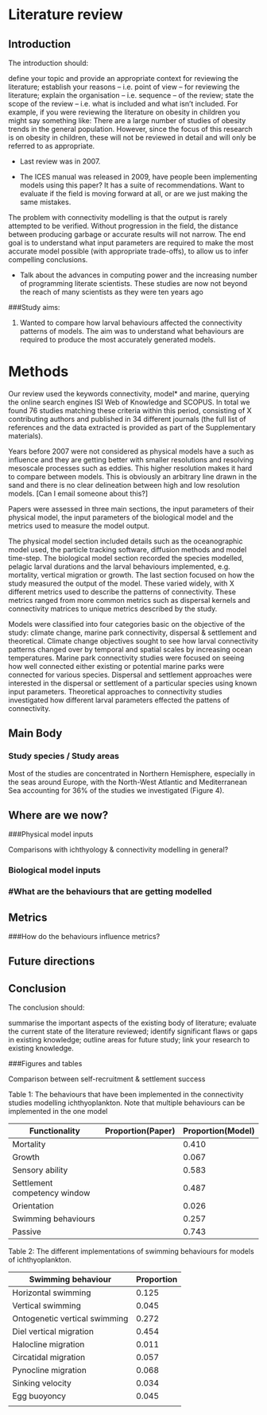 # Literature review





## Introduction 
The introduction should:

define your topic and provide an appropriate context for reviewing the literature;
establish your reasons – i.e. point of view – for
reviewing the literature;
explain the organisation – i.e. sequence – of the review;
state the scope of the review – i.e. what is included and what isn’t included. For example, if you were reviewing the literature on obesity in children you might say something like: There are a large number of studies of obesity trends in the general population. However, since the focus of this research is on obesity in children, these will not be reviewed in detail and will only be referred to as appropriate.


- Last review was in 2007. 

- The ICES manual was released in 2009, have people been implementing models using this paper? It has a suite of recommendations. Want to evaluate if the field is moving forward at all, or are we just making the same mistakes. 


The problem with connectivity modelling is that the output is rarely attempted to be verified. Without progression in the field, the distance between producing garbage or accurate results will not narrow. The end goal is to understand what input parameters are required to make the most accurate model possible (with appropriate trade-offs), to allow us to infer compelling conclusions. 

 - Talk about the advances in computing power and the increasing number of programming literate scientists. These studies are now not beyond the reach of many scientists as they were ten years ago

###Study aims: 

1. Wanted to compare how larval behaviours affected the connectivity patterns of models. The aim was to understand what behaviours are required to produce the most accurately generated models.



# Methods

Our review used the keywords connectivity, model* and marine, querying the online search engines ISI Web of Knowledge and SCOPUS. In total we found 76 studies matching these criteria within this period, consisting of X contributing authors and published in 34 different journals (the full list of references and the data extracted is provided as part of the Supplementary materials). 

Years before 2007 were not considered as physical models have a such as influence and they are getting better with smaller resolutions and resolving mesoscale processes such as eddies. This higher resolution makes it hard to compare between models. This is obviously an arbitrary line drawn in the sand and there is no clear delineation between high and low resolution models. 
[Can I email someone about this?]

Papers were assessed in three main sections, the input parameters of their physical model, the input parameters of the biological model and the metrics used to measure the model output. 

The physical model section included details such as the oceanographic model used, the particle tracking software, diffusion methods and model time-step. 
The biological model section recorded the species modelled, pelagic larval durations and the larval behaviours implemented, e.g. mortality, vertical migration or growth. The last section focused on how the study measured the output of the model. These varied widely, with X different metrics used to describe the patterns of connectivity. These metrics ranged from more common metrics such as dispersal kernels and connectivity matrices to unique metrics described by the study. 

Models were classified into four categories basic on the objective of the study: climate change, marine park connectivity, dispersal & settlement and theoretical. Climate change objectives sought to see how larval connectivity patterns changed over by temporal and spatial scales by increasing ocean temperatures. Marine park connectivity studies were focused on seeing how well connected either existing or potential marine parks were connected for various species. Dispersal and settlement approaches were interested in the dispersal or settlement of a particular species using known input parameters. Theoretical approaches to connectivity studies investigated how different larval parameters effected the pattens of connectivity. 



## Main Body

### Study species / Study areas

Most of the studies are concentrated in Northern Hemisphere, especially in the seas around Europe, with the North-West Atlantic and Mediterranean Sea accounting for 36% of the studies we investigated (Figure 4). 



## Where are we now?

###Physical model inputs

Comparisons with ichthyology & connectivity modelling in general? 

### Biological model inputs


### #What are the behaviours that are getting modelled



## Metrics

###How do the behaviours influence metrics?


## Future directions



## Conclusion
The conclusion should:

summarise the important aspects of the existing body of literature;
evaluate the current state of the literature reviewed;
identify significant flaws or gaps in existing knowledge;
outline areas for future study;
link your research to existing knowledge.


###Figures and tables

Comparison between self-recruitment & settlement success

Table 1: The behaviours that have been implemented in the connectivity studies modelling ichthyoplankton. Note that multiple behaviours can be implemented in the one model

|        Functionality         | Proportion(Paper) | Proportion(Model) |
|------------------------------|-------------------|-------------------|
| Mortality                    |                   |             0.410 |
| Growth                       |                   |             0.067 |
| Sensory ability              |                   |             0.583 |
| Settlement competency window |                   |             0.487 |
| Orientation                  |                   |             0.026 |
| Swimming behaviours          |                   |             0.257 |
| Passive                      |                   |             0.743 |


Table 2: The different implementations of swimming behaviours for models of ichthyoplankton. 

|       Swimming behaviour      | Proportion |
|-------------------------------|------------|
| Horizontal swimming           |      0.125 |
| Vertical swimming             |      0.045 |
| Ontogenetic vertical swimming |      0.272 |
| Diel vertical migration       |      0.454 |
| Halocline migration           |      0.011 |
| Circatidal migration          |      0.057 |
| Pynocline migration           |      0.068 |
| Sinking velocity              |      0.034 |
| Egg buoyoncy                  |      0.045 |
|                               |            |